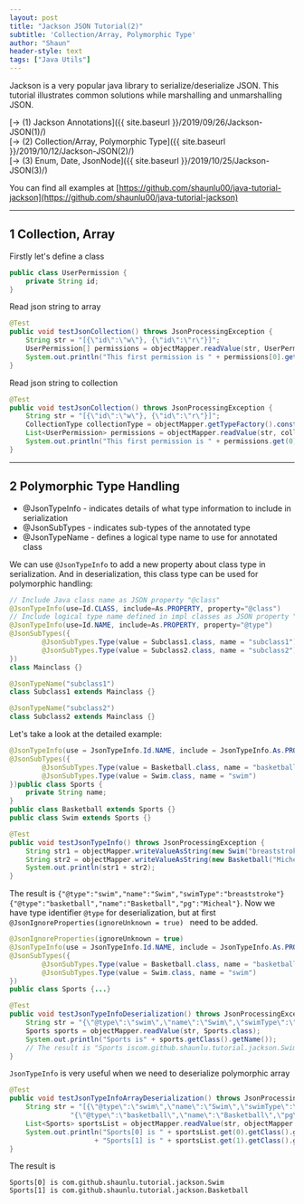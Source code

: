 ```yaml
---
layout: post
title: "Jackson JSON Tutorial(2)"
subtitle: 'Collection/Array, Polymorphic Type'
author: "Shaun"
header-style: text
tags: ["Java Utils"]
---
```


Jackson is a very popular java library to serialize/deserialize JSON. 
This tutorial illustrates common solutions while marshalling and unmarshalling JSON.

[-> (1) Jackson Annotations]({{ site.baseurl }}/2019/09/26/Jackson-JSON(1)/)  
[-> (2) Collection/Array, Polymorphic Type]({{ site.baseurl }}/2019/10/12/Jackson-JSON(2)/)  
[-> (3) Enum, Date, JsonNode]({{ site.baseurl }}/2019/10/25/Jackson-JSON(3)/)  

You can find all examples at [https://github.com/shaunlu00/java-tutorial-jackson](https://github.com/shaunlu00/java-tutorial-jackson)

---
## 1 Collection, Array
Firstly let's define a class
```java
public class UserPermission {
    private String id;
}
```
Read json string to array
```java
@Test
public void testJsonCollection() throws JsonProcessingException {
    String str = "[{\"id\":\"w\"}, {\"id\":\"r\"}]";
    UserPermission[] permissions = objectMapper.readValue(str, UserPermission[].class);
    System.out.println("This first permission is " + permissions[0].getId());
}
```
Read json string to collection
```java
@Test
public void testJsonCollection() throws JsonProcessingException {
    String str = "[{\"id\":\"w\"}, {\"id\":\"r\"}]";
    CollectionType collectionType = objectMapper.getTypeFactory().constructCollectionType(List.class, UserPermission.class);
    List<UserPermission> permissions = objectMapper.readValue(str, collectionType);
    System.out.println("This first permission is " + permissions.get(0).getId());
}
```

---
## 2 Polymorphic Type Handling
- @JsonTypeInfo - indicates details of what type information to include in serialization
- @JsonSubTypes - indicates sub-types of the annotated type
- @JsonTypeName - defines a logical type name to use for annotated class

We can use `@JsonTypeInfo` to add a new property about class type in serialization. And in deserialization, 
this class type can be used for polymorphic handling:  
```java
// Include Java class name as JSON property "@class"
@JsonTypeInfo(use=Id.CLASS, include=As.PROPERTY, property="@class")
// Include logical type name defined in impl classes as JSON property "@type"  
@JsonTypeInfo(use=Id.NAME, include=As.PROPERTY, property="@type")
@JsonSubTypes({
        @JsonSubTypes.Type(value = Subclass1.class, name = "subclass1"),
        @JsonSubTypes.Type(value = Subclass2.class, name = "subclass2")
})
class Mainclass {}

@JsonTypeName("subclass1")
class Subclass1 extends Mainclass {}

@JsonTypeName("subclass2")
class Subclass2 extends Mainclass {}
```


Let's take a look at the detailed example:
```java
@JsonTypeInfo(use = JsonTypeInfo.Id.NAME, include = JsonTypeInfo.As.PROPERTY, property = "@type", visible = true)
@JsonSubTypes({
        @JsonSubTypes.Type(value = Basketball.class, name = "basketball"),
        @JsonSubTypes.Type(value = Swim.class, name = "swim")
})public class Sports {
    private String name;
}
public class Basketball extends Sports {}
public class Swim extends Sports {}

@Test
public void testJsonTypeInfo() throws JsonProcessingException {
    String str1 = objectMapper.writeValueAsString(new Swim("breaststroke"));
    String str2 = objectMapper.writeValueAsString(new Basketball("Micheal"));
    System.out.println(str1 + str2);
}
```
The result is 
`{"@type":"swim","name":"Swim","swimType":"breaststroke"}`
`{"@type":"basketball","name":"Basketball","pg":"Micheal"}`. 
Now we have type identifier `@type` for  deserialization, but at first `@JsonIgnoreProperties(ignoreUnknown = true)
` need to be added.
```java
@JsonIgnoreProperties(ignoreUnknown = true)
@JsonTypeInfo(use = JsonTypeInfo.Id.NAME, include = JsonTypeInfo.As.PROPERTY, property = "@type", visible = true)
@JsonSubTypes({
        @JsonSubTypes.Type(value = Basketball.class, name = "basketball"),
        @JsonSubTypes.Type(value = Swim.class, name = "swim")
})
public class Sports {...}

@Test
public void testJsonTypeInfoDeserialization() throws JsonProcessingException {
    String str = "{\"@type\":\"swim\",\"name\":\"Swim\",\"swimType\":\"breaststroke\"}";
    Sports sports = objectMapper.readValue(str, Sports.class);
    System.out.println("Sports is" + sports.getClass().getName());
    // The result is "Sports iscom.github.shaunlu.tutorial.jackson.Swim"
}
```
`JsonTypeInfo` is very useful when we need to deserialize polymorphic array
```java
@Test
public void testJsonTypeInfoArrayDeserialization() throws JsonProcessingException {
    String str = "[{\"@type\":\"swim\",\"name\":\"Swim\",\"swimType\":\"breaststroke\"}, " +
               "{\"@type\":\"basketball\",\"name\":\"Basketball\",\"pg\":\"Micheal\"}]";
    List<Sports> sportsList = objectMapper.readValue(str, objectMapper.getTypeFactory().constructCollectionType(List.class, Sports.class));
    System.out.println("Sports[0] is " + sportsList.get(0).getClass().getName() + "\n"
                     + "Sports[1] is " + sportsList.get(1).getClass().getName());
}
```
The result is
```
Sports[0] is com.github.shaunlu.tutorial.jackson.Swim
Sports[1] is com.github.shaunlu.tutorial.jackson.Basketball
```